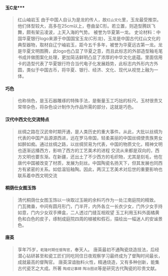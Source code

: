 
#### 玉C龙***
> 红山岫岩玉 由于中国人自认为是龙的传人，故`红山文化`里，玉龙最受推崇。
> 他们体型较大，高多在25cm以上，卷曲呈C形。若立置，则造型腾跃飞舞，颇有架云凌波，上天入海的气势。 被誉为华夏第一龙。
> 史论材料：中国华夏银行logo来源于中国国宝玉龙(C形龙)，玉龙是中国古代红山文化的典型器物，取材自辽宁岫岩玉，距今五千多年，被誉为华夏远古第一龙。龙是华夏文明图腾，此logo也凸显了华夏之意，而且此标志的外部造型釉毛笔书成并做图案化处理，更加简洁鲜明凸显了浓厚的中华文化底蕴。里面信用卡的造型代表了华夏银行符合当代电子化发展趋势，此标志内外形内方外圆，类似于中国古币，将华夏、银行、经济、文化、现代从视觉上融为一体。

#### 巧色
> 也称俏色，是玉石器雕琢的特殊手法，是衡量玉工巧拙的标尺。玉材很贵又常带杂色，将杂色设计制作为作品所需的部分，这就是巧色。

#### 汉代中西文化交流特点
> 丝绸之路在汉武帝时期开通，是人类历史的重大事件。从此，大批以丝绸为代表的中国产品源源西进，远在罗马帝国，轻柔美丽的中国丝绸使贵族男女如醉如痴。通过丝绸之路，以丝绸贸易为代表，中国的物质文化，精神文明也逐渐远播西方，影响了西方的工艺美术的进程
> 交流从来都是双向的，西方文明也要东渐。在新疆，还出土了不少西方的毛织物，尤其是刻毛，他在唐代中国被改变了材质，发展为刻丝。中国陶瓷名扬天下，但其发展也同西方有紧密的关系。如低温铅釉陶。因此，两汉工艺美术对后世的重要影响也联系着中西文明交流

#### 桐荫仕女图玉饰
> 清代桐荫仕女图玉饰以一块取过玉碗的余料巧作为一处江南庭院的精致。
> 门瓦微垂，中间有圆月形门，门半开，内外各立一长衣少女，门外少女手持如意，门内少女双手捧盒，二人透过门缝互相观望
> 玉工利用玉料外面橘黄色和白色的皮子，琢制成庭院四周的植被和假石，描绘出一幅迷人的安谧景色。


#### 唐英
> 享年75岁，`乾隆时期任督陶官`，奉天人。
> 唐英最初不通陶瓷烧造技法，后经潜心钻研甚至和瓷工匠们同吃同住日夜观察学习最终成为了督陶时间最长，成就最高的督陶官。
> 唐英深谙胎料火性，精通烧造，又有多种创新，能集古代瓷艺之大成。所著 `陶成记事碑` `陶冶图说`等是研究古代陶瓷的珍贵文献。

